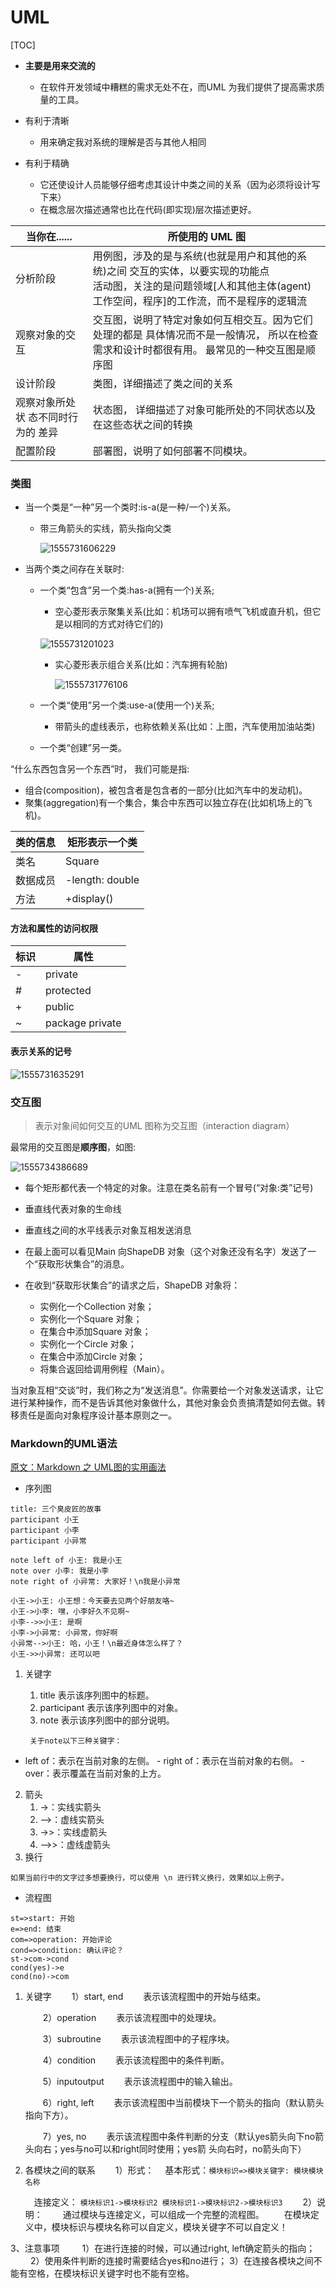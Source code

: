 # UML

[TOC]

* **主要是用来交流的**
  
  * 在软件开发领域中糟糕的需求无处不在，而UML 为我们提供了提高需求质量的工具。
  
* 有利于清晰
  
  * 用来确定我对系统的理解是否与其他人相同
  
* 有利于精确
  * 它还使设计人员能够仔细考虑其设计中类之间的关系（因为必须将设计写下来）
  * 在概念层次描述通常也比在代码(即实现)层次描述更好。
  




| 当你在......                       | 所使用的 UML 图                                              |
| ---------------------------------- | ------------------------------------------------------------ |
| 分析阶段                           | 用例图，涉及的是与系统(也就是用户和其他的系统)之间 交互的实体，以要实现的功能点 <br>活动图，关注的是问题领域[人和其他主体(agent)工作空间，程序]的工作流，而不是程序的逻辑流 |
| 观察对象的交互                     | 交互图，说明了特定对象如何互相交互。因为它们处理的都是 具体情况而不是一般情况， 所以在检查需求和设计时都很有用。 最常见的一种交互图是顺序图 |
| 设计阶段                           | 类图，详细描述了类之间的关系                                 |
| 观察对象所处状 态不同时行为的 差异 | 状态图， 详细描述了对象可能所处的不同状态以及在这些态状之间的转换 |
| 配置阶段                           | 部署图，说明了如何部署不同模块。                             |



### 类图

* 当一个类是“一种”另一个类时:is-a(是一种/一个)关系。 

  * 带三角箭头的实线，箭头指向父类
  
    ![1555731606229](images/1555731606229.png)


* 当两个类之间存在关联时: 
  * 一个类“包含”另一个类:has-a(拥有一个)关系; 
  
    * 空心菱形表示聚集关系(比如：机场可以拥有喷气飞机或直升机，但它是以相同的方式对待它们的)
  
    ![1555731201023](images/aggregation.png)
  
    * 实心菱形表示组合关系(比如：汽车拥有轮胎)
  
      ![1555731776106](images/1555731776106.png)
  
  * 一个类“使用”另一个类:use-a(使用一个)关系; 
  
    * 带箭头的虚线表示，也称依赖关系(比如：上图，汽车使用加油站类)
  
  * 一个类“创建”另一类。 

“什么东西包含另一个东西”时， 我们可能是指:

* 组合(composition)，被包含者是包含者的一部分(比如汽车中的发动机)。
* 聚集(aggregation)有一个集合，集合中东西可以独立存在(比如机场上的飞机)。

| 类的信息 | 矩形表示一个类  |
| -------- | --------------- |
| 类名     | Square          |
| 数据成员 | -length: double |
| 方法     | +display()      |

#### 方法和属性的访问权限

| 标识 | 属性            |
| ---- | --------------- |
| -    | private         |
| #    | protected       |
| +    | public          |
| ~    | package private |

#### 表示关系的记号

![1555731635291](images/1555731635291.png)

### 交互图

> 表示对象间如何交互的UML 图称为交互图（interaction diagram）

最常用的交互图是**顺序图**，如图:

![1555734386689](C:\Users\project\Desktop\reDesign\redesign\DesignPatterns\Explained\images\1555734386689.png)

* 每个矩形都代表一个特定的对象。注意在类名前有一个冒号(“对象:类”记号)

* 垂直线代表对象的生命线
* 垂直线之间的水平线表示对象互相发送消息
* 在最上面可以看见Main 向ShapeDB 对象（这个对象还没有名字）发送了一个“获取形状集合”的消息。
* 在收到“获取形状集合”的请求之后，ShapeDB 对象将：
  * 实例化一个Collection 对象；
  * 实例化一个Square 对象；
  * 在集合中添加Square 对象；
  * 实例化一个Circle 对象；
  * 在集合中添加Circle 对象；
  * 将集合返回给调用例程（Main）。

当对象互相“交谈”时，我们称之为“发送消息”。你需要给一个对象发送请求，让它进行某种操作，而不是告诉其他对象做什么，其他对象会负责搞清楚如何去做。转移责任是面向对象程序设计基本原则之一。



### Markdown的UML语法

[原文：Markdown 之 UML图的实用画法](https://blog.csdn.net/sun8112133/article/details/79891479)

* 序列图

``` sequence
title: 三个臭皮匠的故事
participant 小王
participant 小李
participant 小异常

note left of 小王: 我是小王
note over 小李: 我是小李
note right of 小异常: 大家好！\n我是小异常

小王->小王: 小王想：今天要去见两个好朋友咯~
小王->小李: 嘿，小李好久不见啊~ 
小李-->>小王: 是啊
小李->小异常: 小异常，你好啊
小异常-->小王: 哈，小王！\n最近身体怎么样了？
小王->>小异常: 还可以吧
```

  1. 关键字
        1. title	表示该序列图中的标题。
        2. participant	表示该序列图中的对象。
        3. note	表示该序列图中的部分说明。
        
          关于note以下三种关键字：
        
  - left of：表示在当前对象的左侧。 
          - right of：表示在当前对象的右侧。
          - over：表示覆盖在当前对象的上方。
        
  2. 箭头
      1. ->：实线实箭头
      2. –>：虚线实箭头
      3. ->>：实线虚箭头
      4. –>>：虚线虚箭头
  3. 换行

    如果当前行中的文字过多想要换行，可以使用 \n 进行转义换行，效果如以上例子。

* 流程图

``` flow
st=>start: 开始
e=>end: 结束
com=>operation: 开始评论
cond=>condition: 确认评论？
st->com->cond
cond(yes)->e
cond(no)->com
```

1. 关键字
   　　1）start, end
      　　表示该流程图中的开始与结束。

      　　2）operation
      　　表示该流程图中的处理块。

      　　3）subroutine
      　　表示该流程图中的子程序块。

      　　4）condition
      　　表示该流程图中的条件判断。

      　　5）inputoutput
      　　表示该流程图中的输入输出。

      　　6）right, left
      　　表示该流程图中当前模块下一个箭头的指向（默认箭头指向下方）。

      　　7）yes, no
      　　表示该流程图中条件判断的分支（默认yes箭头向下no箭头向右；yes与no可以和right同时使用；yes箭		头向右时，no箭头向下）

2. 各模块之间的联系
   　　1）形式：
      　基本形式：`模块标识=>模块关键字: 模块模块名称`

      　连接定义：
       ```
       模块标识1->模块标识2
       模块标识1->模块标识2->模块标识3
       ```
      　　2）说明：
      　　通过模块与连接定义，可以组成一个完整的流程图。 
      　　在模块定义中，模块标识与模块名称可以自定义，模块关键字不可以自定义！

3、注意事项
　　  1）在进行连接的时候，可以通过right, left确定箭头的指向；
　　  2）使用条件判断的连接时需要结合yes和no进行；
          3）在连接各模块之间不能有空格，在模块标识关键字时也不能有空格。


